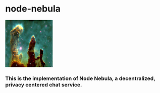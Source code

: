 # node-nebula
<img src="assets/Node_Nebula_Concept_Art.jpg" width="150" height="150"></img>
<h3>This is the implementation of Node Nebula, a decentralized, privacy centered chat service.</h3>
